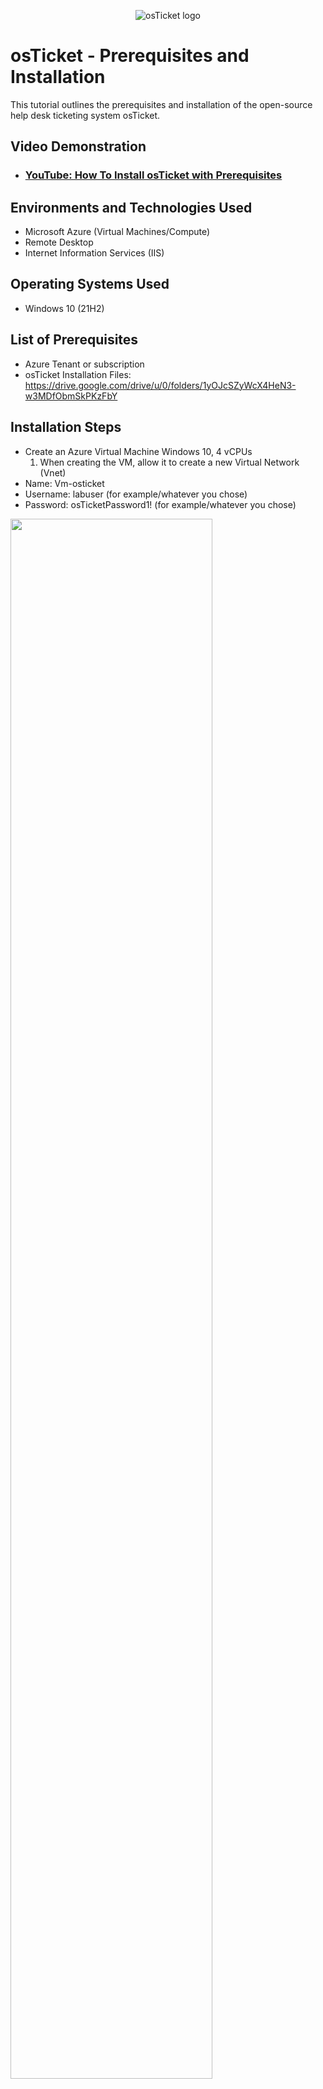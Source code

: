 <p align="center">
<img src="https://i.imgur.com/Clzj7Xs.png" alt="osTicket logo"/>
</p>

<h1>osTicket - Prerequisites and Installation</h1>
This tutorial outlines the prerequisites and installation of the open-source help desk ticketing system osTicket.<br />


<h2>Video Demonstration</h2>

- ### [YouTube: How To Install osTicket with Prerequisites](https://www.youtube.com)

<h2>Environments and Technologies Used</h2>

- Microsoft Azure (Virtual Machines/Compute)
- Remote Desktop
- Internet Information Services (IIS)

<h2>Operating Systems Used </h2>

- Windows 10</b> (21H2)

<h2>List of Prerequisites</h2>

- Azure Tenant or subscription
- osTicket Installation Files: 
https://drive.google.com/drive/u/0/folders/1yOJcSZyWcX4HeN3-w3MDfObmSkPKzFbY

<h2>Installation Steps</h2>

- Create an Azure Virtual Machine Windows 10, 4 vCPUs
  1.	When creating the VM, allow it to create a new Virtual Network (Vnet)
-	Name: Vm-osticket
-	Username: labuser (for example/whatever you chose)
-	Password: osTicketPassword1! (for example/whatever you chose)

<p>
<img src="https://i.imgur.com/84kdklz.jpg" height="80%" width="80%"/>
</p>
<br />

<h4>Install / Enable IIS in Windows WITH CGI</h4>

-	World Wide Web Services -> Application Development Features -> [X] CGI

- From the Installation Files, download and install PHP Manager for IIS (PHPManagerForIIS_V1.5.0.msi)

- From the Installation Files, download and install the Rewrite Module (rewrite_amd64_en-US.msi)

- Create the directory C:\PHP

- From the Installation Files, download PHP 7.3.8 (php-7.3.8-nts-Win32-VC15-x86.zip) and unzip the contents into C:\PHP
  - !! ATTENTION !!
 If this appears, choose to “Keep” the file:


<p>
<img src="https://i.imgur.com/0qgsz0t.png" height="50%" width="50%" />
<img src="https://i.imgur.com/jkKq9XG.png" height="50%" width="50%" />
</p>
<p>

<br />

 - From the Installation Files, download and install VC_redist.x86.exe.

 - From the Installation Files, download and install MySQL 5.5.62 (mysql-5.5.62-win32.msi)
   - Typical Setup ->
   - Launch Configuration Wizard (after install) ->
   - Standard Configuration ->
   - Password1

 - Open IIS as an Admin

 - Register PHP from within IIS

 - Reload IIS (Open IIS, Stop and Start the server)

<p>
<img src="https://i.imgur.com/9Nzrzzi.png" height="80%" width="80%"/>
</p>

- Install osTicket v1.15.8
    - Download osTicket from the Installation Files Folder
    - Extract and copy “upload” folder to c:\inetpub\wwwroot
    - Within c:\inetpub\wwwroot, Rename “upload” to “osTicket"
    
- Reload IIS (Open IIS, Stop and Start the server)

- Go to sites -> Default -> osTicket
    - On the right, click “Browse *:80”
    
- Note that some extensions are not enabled

<p>
<img src="https://i.imgur.com/KGDGl3g.png" height="80%" width="80%"/>
</p>

- Go back to IIS, sites -> Default -> osTicket
- Double-click PHP Manager
- Click “Enable or disable an extension”
    - Enable: php_imap.dll
    - Enable: php_intl.dll
    -	Enable: php_opcache.dll

<p>
<img src="https://i.imgur.com/cK5fasE.png" height="80%" width="80%"/>
</p>

-	Refresh the osTicket site in your browse, observe the changes
<p>
<img src="https://i.imgur.com/6FmbQZn.png" height="80%" width="80%"/>
</p>

</p>


- Rename: ost-config.php
    - From: C:\inetpub\wwwroot\osTicket\include\ost-sampleconfig.php
    - To: C:\inetpub\wwwroot\osTicket\include\ost-config.php
- Assign Permissions: ost-config.php
    - Disable inheritance -> Remove All
    - New Permissions -> Everyone -> All
    
- Continue Setting up osTicket in the browser (click Continue)
    - Name Helpdesk
    - Default email (receives email from customers)

- From the Installation Files, download and install HeidiSQL.
    - Open Heidi SQL
    -	Create a new session, root/Password1
    - Connect to the session
    - Create a database called “osTicket”

- Continue Setting up osticket in the browser
    - MySQL Database: osTicket
    - MySQL Username: root
    - MySQL Password: Password1
    - Click “Install Now!”


<br />
